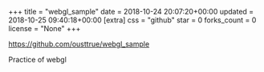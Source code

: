 +++
title = "webgl_sample"
date = 2018-10-24 20:07:20+00:00
updated = 2018-10-25 09:40:18+00:00
[extra]
css = "github"
star = 0
forks_count = 0
license = "None"
+++

<https://github.com/ousttrue/webgl_sample>

Practice of webgl
